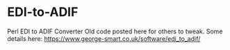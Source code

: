 # EDI-to-ADIF
Perl EDI to ADIF Converter
Old code posted here for others to tweak. Some details here: https://www.george-smart.co.uk/software/edi_to_adif/
